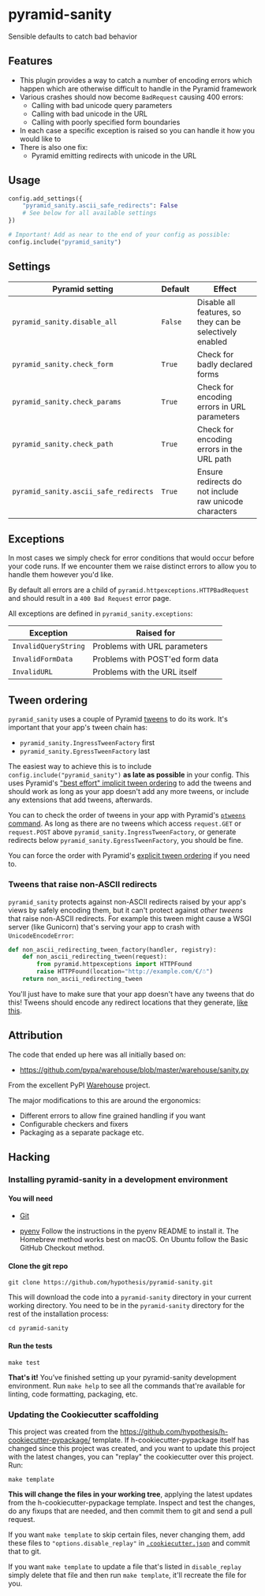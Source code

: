 # pyramid-sanity

Sensible defaults to catch bad behavior

Features
--------

* This plugin provides a way to catch a number of encoding errors which happen
 which are otherwise difficult to handle in the Pyramid framework
* Various crashes should now become `BadRequest` causing 400 errors:
   * Calling with bad unicode query parameters
   * Calling with bad unicode in the URL
   * Calling with poorly specified form boundaries
* In each case a specific exception is raised so you can handle it how you would
like to
* There is also one fix:
   * Pyramid emitting redirects with unicode in the URL

Usage
-----

```python
config.add_settings({
    "pyramid_sanity.ascii_safe_redirects": False
    # See below for all available settings
})

# Important! Add as near to the end of your config as possible:
config.include("pyramid_sanity")
```

Settings
--------

| Pyramid setting | Default | Effect |
|-----------------|--------|---------|
| `pyramid_sanity.disable_all` | `False` | Disable all features, so they can be selectively enabled
| `pyramid_sanity.check_form` | `True` | Check for badly declared forms
| `pyramid_sanity.check_params` | `True` | Check for encoding errors in URL parameters
| `pyramid_sanity.check_path` | `True` | Check for encoding errors in the URL path
| `pyramid_sanity.ascii_safe_redirects` | `True` | Ensure redirects do not include raw unicode characters

Exceptions
----------

In most cases we simply check for error conditions that would occur before your
code runs. If we encounter them we raise distinct errors to allow you to handle
them however you'd like.

By default all errors are a child of `pyramid.httpexceptions.HTTPBadRequest`
and should result in a `400 Bad Request` error page.

All exceptions are defined in `pyramid_sanity.exceptions`:

| Exception            | Raised for                      |
|----------------------|---------------------------------|
| `InvalidQueryString` | Problems with URL parameters    |
| `InvalidFormData`    | Problems with POST'ed form data |
| `InvalidURL`         | Problems with the URL itself    |

Tween ordering
--------------

`pyramid_sanity` uses a couple of Pyramid [tweens](https://docs.pylonsproject.org/projects/pyramid/en/latest/glossary.html#term-tween)
to do its work. It's important that your app's tween chain has:
 
 * `pyramid_sanity.IngressTweenFactory` first
 * `pyramid_sanity.EgressTweenFactory` last 

The easiest way to achieve this is to include `config.include("pyramid_sanity")`
**as late as possible** in your config. This uses Pyramid's
["best effort" implicit tween ordering](https://docs.pylonsproject.org/projects/pyramid/en/latest/narr/hooks.html#suggesting-implicit-tween-ordering)
to add the tweens and should work as long as your app doesn't add any 
more tweens, or include any extensions that add tweens, afterwards.

You can to check the order of tweens in your app with Pyramid's 
[`ptweens` command](https://docs.pylonsproject.org/projects/pyramid/en/latest/narr/commandline.html#displaying-tweens).
As long as there are no tweens which access `request.GET` or 
`request.POST` above `pyramid_sanity.IngressTweenFactory`, or generate 
redirects below `pyramid_sanity.EgressTweenFactory`, you should be fine.

You can force the order with Pyramid's
[explicit tween ordering](https://docs.pylonsproject.org/projects/pyramid/en/latest/narr/hooks.html#explicit-tween-ordering)
if you need to.

### Tweens that raise non-ASCII redirects

`pyramid_sanity` protects against non-ASCII redirects raised by your app's
views by safely encoding them, but it can't protect against _other tweens_ that
raise non-ASCII redirects. For example this tween might cause a WSGI server
(like Gunicorn) that's serving your app to crash with `UnicodeEncodeError`:

```python
def non_ascii_redirecting_tween_factory(handler, registry):
    def non_ascii_redirecting_tween(request):
        from pyramid.httpexceptions import HTTPFound
        raise HTTPFound(location="http://example.com/€/☃")
    return non_ascii_redirecting_tween
```

You'll just have to make sure that your app doesn't have any tweens that do this!
Tweens should encode any redirect locations that they generate,
[like this](https://github.com/hypothesis/pyramid-sanity/blob/d8492620225ec6be0ba28b3eb49d329ef1e11dc2/src/pyramid_sanity/_egress.py#L22-L30).


Attribution
-----------

The code that ended up here was all initially based on: 

 * https://github.com/pypa/warehouse/blob/master/warehouse/sanity.py
 
From the excellent PyPI [Warehouse](https://github.com/pypa/warehouse/blob/master/README.rst) project. 
 
The major modifications to this are around the ergonomics:

 * Different errors to allow fine grained handling if you want
 * Configurable checkers and fixers
 * Packaging as a separate package etc.

Hacking
-------

### Installing pyramid-sanity in a development environment

#### You will need

* [Git](https://git-scm.com/)

* [pyenv](https://github.com/pyenv/pyenv)
  Follow the instructions in the pyenv README to install it.
  The Homebrew method works best on macOS.
  On Ubuntu follow the Basic GitHub Checkout method.

#### Clone the git repo

```terminal
git clone https://github.com/hypothesis/pyramid-sanity.git
```

This will download the code into a `pyramid-sanity` directory
in your current working directory. You need to be in the
`pyramid-sanity` directory for the rest of the installation
process:

```terminal
cd pyramid-sanity
```

#### Run the tests

```terminal
make test
```

**That's it!** You’ve finished setting up your pyramid-sanity
development environment. Run `make help` to see all the commands that're
available for linting, code formatting, packaging, etc.

### Updating the Cookiecutter scaffolding

This project was created from the
https://github.com/hypothesis/h-cookiecutter-pypackage/ template.
If h-cookiecutter-pypackage itself has changed since this project was created, and
you want to update this project with the latest changes, you can "replay" the
cookiecutter over this project. Run:

```terminal
make template
```

**This will change the files in your working tree**, applying the latest
updates from the h-cookiecutter-pypackage template. Inspect and test the
changes, do any fixups that are needed, and then commit them to git and send a
pull request.

If you want `make template` to skip certain files, never changing them, add
these files to `"options.disable_replay"` in
[`.cookiecutter.json`](.cookiecutter.json) and commit that to git.

If you want `make template` to update a file that's listed in `disable_replay`
simply delete that file and then run `make template`, it'll recreate the file
for you.

